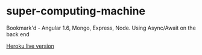 # super-computing-machine

Bookmark'd - Angular 1.6, Mongo, Express, Node. Using Async/Await on the back end


[Heroku live version](https://bookmark-d.herokuapp.com/)
